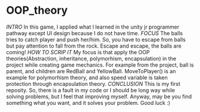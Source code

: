 # OOP_theory
_INTRO_
In this game, I applied what I learned in the unity jr programmer pathway except UI design because I do not have time. 
_FOCUS_
The balls tries to catch player and push her/him. So, you have to escape from balls but pay attention to fall from the rock. Escape and escape, the balls are coming!
_HOW TO SCRIP IT_
My focus is that apply the OOP theories(Abstraction, inheritance, polymorhism, encapsulation) in the project while creating game mechanics. For example from the project, ball is parent, and children are RedBall and YellowBall. MoveToPlayer() is an example for polymorhism theory, and also speed variable is taken protection through encapsulation theory.
_CONCLUSION_
This is my first reposity. So, there is a fault in my code or I should be long way while solving problems, but I feel that improving myself. Anyway, may be you find something what you want, and it solves your problem. Good luck :)
